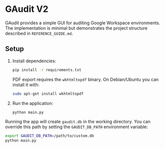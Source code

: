 # GAudit V2

GAudit provides a simple GUI for auditing Google Workspace environments. The implementation is minimal but demonstrates the project structure described in `REFERENCE_GUIDE.md`.

## Setup

1. Install dependencies:
   ```bash
   pip install -r requirements.txt
   ```
   PDF export requires the `wkhtmltopdf` binary. On Debian/Ubuntu you can install it with:
   ```bash
   sudo apt-get install wkhtmltopdf
   ```

2. Run the application:
   ```bash
   python main.py
   ```


Running the app will create `gaudit.db` in the working directory. You can override this path by setting the `GAUDIT_DB_PATH` environment variable:

```bash
export GAUDIT_DB_PATH=/path/to/custom.db
python main.py
```
